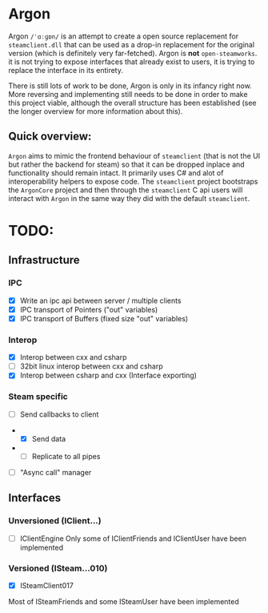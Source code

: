 # Argon

Argon `/ˈɑːɡɒn/` is an attempt to create a open source replacement for `steamclient.dll` that can be used as a drop-in replacement for the original version (which is definitely very far-fetched). Argon is __not__ `open-steamworks`. it is not trying to expose interfaces that already exist to users, it is trying to replace the interface in its entirety.

There is still lots of work to be done, Argon is only in its infancy right now. 
More reversing and implementing still needs to be done in order to make this project viable, although the overall structure has been established (see the longer overview for more information about this).

## Quick overview:
`Argon` aims to mimic the frontend behaviour of `steamclient` (that is not the UI but rather the backend for steam) so that it can be dropped inplace and functionality should remain intact. 
It primarily uses C# and alot of interoperability helpers to expose code. 
The `steamclient` project bootstraps the `ArgonCore` project and then through the `steamclient` C api users will interact with `Argon` in the same way they did with the default `steamclient`.

# TODO:

## Infrastructure

### IPC
 - [x] Write an ipc api between server / multiple clients
 - [x] IPC transport of Pointers ("out" variables)
 - [x] IPC transport of Buffers (fixed size "out" variables)
 
 ### Interop
 - [x] Interop between cxx and csharp
 - [ ] 32bit linux interop between cxx and csharp
 - [x] Interop between csharp and cxx (Interface exporting)

### Steam specific

 - [ ] Send callbacks to client
 - - [x] Send data
 - - [ ] Replicate to all pipes
 
 - [ ] "Async call" manager
 
 
 ## Interfaces
 
 ### Unversioned (IClient...)
 - [ ] IClientEngine
 Only some of IClientFriends and IClientUser have been implemented
 
 ### Versioned (ISteam...010)
 - [x] ISteamClient017
 
 Most of ISteamFriends and some ISteamUser have been implemented

